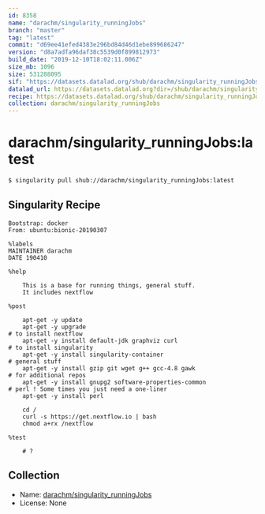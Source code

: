 ```yaml
---
id: 8358
name: "darachm/singularity_runningJobs"
branch: "master"
tag: "latest"
commit: "d69ee41efed4383e296bd84d46d1ebe899686247"
version: "d8a7adfa96daf38c5539d0f899812973"
build_date: "2019-12-10T18:02:11.006Z"
size_mb: 1096
size: 531288095
sif: "https://datasets.datalad.org/shub/darachm/singularity_runningJobs/latest/2019-12-10-d69ee41e-d8a7adfa/d8a7adfa96daf38c5539d0f899812973.simg"
datalad_url: https://datasets.datalad.org?dir=/shub/darachm/singularity_runningJobs/latest/2019-12-10-d69ee41e-d8a7adfa/
recipe: https://datasets.datalad.org/shub/darachm/singularity_runningJobs/latest/2019-12-10-d69ee41e-d8a7adfa/Singularity
collection: darachm/singularity_runningJobs
---
```


# darachm/singularity_runningJobs:latest

```bash
$ singularity pull shub://darachm/singularity_runningJobs:latest
```

## Singularity Recipe

```singularity
Bootstrap: docker
From: ubuntu:bionic-20190307

%labels
MAINTAINER darachm
DATE 190410

%help

    This is a base for running things, general stuff.
    It includes nextflow
    
%post

    apt-get -y update
    apt-get -y upgrade
# to install nextflow
    apt-get -y install default-jdk graphviz curl 
# to install singularity
    apt-get -y install singularity-container
# general stuff
    apt-get -y install gzip git wget g++ gcc-4.8 gawk
# for additional repos
    apt-get -y install gnupg2 software-properties-common 
# perl ! Some times you just need a one-liner
    apt-get -y install perl

    cd / 
    curl -s https://get.nextflow.io | bash
    chmod a+rx /nextflow

%test

    # ?
```

## Collection

 - Name: [darachm/singularity_runningJobs](https://github.com/darachm/singularity_runningJobs)
 - License: None

